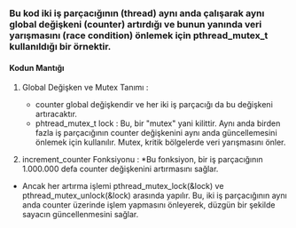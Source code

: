 ### Bu kod iki iş parçacığının (thread) aynı anda çalışarak aynı global değişkeni (counter) artırdığı ve bunun yanında veri yarışmasını (race condition) önlemek için pthread_mutex_t kullanıldığı bir örnektir. 

#### Kodun Mantığı

1) Global Değişken ve Mutex Tanımı : 
   * counter global değişkendir ve her iki iş parçacığı da bu değişkeni artıracaktır.
   * phtread_mutex_t lock : Bu, bir "mutex" yani kilittir. Aynı anda birden fazla iş parçacığının counter değişkenini aynı anda güncellemesini önlemek için kullanılır. Mutex, kritik bölgelerde veri yarışmasını önler.

2) increment_counter Fonksiyonu :
*Bu fonksiyon, bir iş parçacığının 1.000.000 defa counter değişkenini artırmasını sağlar.
* Ancak her artırma işlemi pthread_mutex_lock(&lock) ve pthread_mutex_unlock(&lock) arasında yapılır. Bu, iki iş parçacığının aynı anda counter üzerinde işlem yapmasını önleyerek, düzgün bir şekilde sayacın güncellenmesini sağlar.
 
